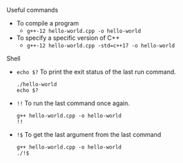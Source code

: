 Useful commands

- To compile a program
  - `g++-12 hello-world.cpp -o hello-world`
- To specify a specific version of C++
  - `g++-12 hello-world.cpp -std=c++17 -o hello-world`

Shell

- `echo $?` To print the exit status of the last run command.
  ```
  ./hello-world
  echo $?
  ```
- `!!` To run the last command once again.

  ```
  g++ hello-world.cpp -o hello-world
  !!
  ```

- `!$` To get the last argument from the last command
  ````
  g++ hello-world.cpp -o hello-world
  ./!$
  ````
